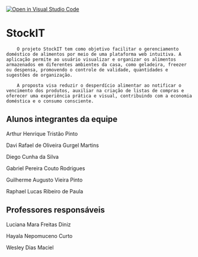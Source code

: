 [![Open in Visual Studio Code](https://classroom.github.com/assets/open-in-vscode-2e0aaae1b6195c2367325f4f02e2d04e9abb55f0b24a779b69b11b9e10269abc.svg)](https://classroom.github.com/online_ide?assignment_repo_id=18977914&assignment_repo_type=AssignmentRepo)
# StockIT

        O projeto StockIT tem como objetivo facilitar o gerenciamento doméstico de alimentos por meio de uma plataforma web intuitiva. A aplicação permite ao usuário visualizar e organizar os alimentos armazenados em diferentes ambientes da casa, como geladeira, freezer ou despensa, promovendo o controle de validade, quantidades e sugestões de organização.

        A proposta visa reduzir o desperdício alimentar ao notificar o vencimento dos produtos, auxiliar na criação de listas de compras e oferecer uma experiência prática e visual, contribuindo com a economia doméstica e o consumo consciente.

## Alunos integrantes da equipe

Arthur Henrique Tristão Pinto 

Davi Rafael de Oliveira Gurgel Martins

Diego Cunha da Silva

Gabriel Pereira Couto Rodrigues

Guilherme Augusto Vieira Pinto

Raphael Lucas Ribeiro de Paula

## Professores responsáveis
Luciana Mara Freitas Diniz

Hayala Nepomuceno Curto

Wesley Dias Maciel
